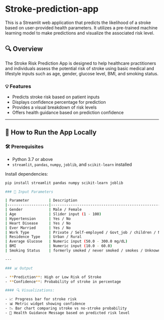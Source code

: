 # Stroke-prediction-app

This is a Streamlit web application that predicts the likelihood of a stroke based on user-provided health parameters. It utilizes a pre-trained machine learning model to make predictions and visualize the associated risk level.

## 🔍 Overview

The Stroke Risk Prediction App is designed to help healthcare practitioners and individuals assess the potential risk of stroke using basic medical and lifestyle inputs such as age, gender, glucose level, BMI, and smoking status.

### 💡 Features
- Predicts stroke risk based on patient inputs
- Displays confidence percentage for prediction
- Provides a visual breakdown of risk levels
- Offers health guidance based on prediction confidence

---

## 🚀 How to Run the App Locally

### 🛠️ Prerequisites
- Python 3.7 or above
- `streamlit`, `pandas`, `numpy`, `joblib`, and `scikit-learn` installed

Install dependencies:

```bash
pip install streamlit pandas numpy scikit-learn joblib

### 🧾 Input Parameters

| Parameter         | Description                                                  |
|-------------------|--------------------------------------------------------------|
| Gender            | Male / Female                                                |
| Age               | Slider input (1 - 100)                                       |
| Hypertension      | Yes / No                                                     |
| Heart Disease     | Yes / No                                                     |
| Ever Married      | Yes / No                                                     |
| Work Type         | Private / Self-employed / Govt_job / children / Never_worked |
| Residence Type    | Urban / Rural                                                |
| Average Glucose   | Numeric input (50.0 - 300.0 mg/dL)                           |
| BMI               | Numeric input (10.0 - 60.0)                                   |
| Smoking Status    | formerly smoked / never smoked / smokes / Unknown            |

---

### 📊 Output

- **Prediction**: High or Low Risk of Stroke  
- **Confidence**: Probability of stroke in percentage  

#### 🔍 Visualizations:

- 📈 Progress bar for stroke risk  
- 📊 Metric widget showing confidence  
- 📉 Bar chart comparing stroke vs no-stroke probability  
- 💬 Health Guidance Message based on predicted risk level

